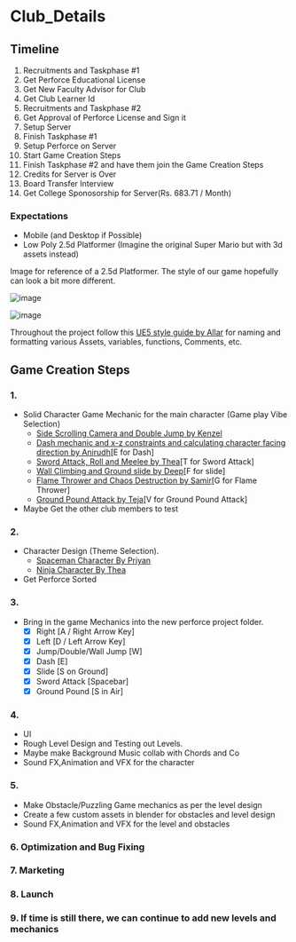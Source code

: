 # Club_Details

## Timeline
1. Recruitments and Taskphase #1
2. Get Perforce Educational License
3. Get New Faculty Advisor for Club
4. Get Club Learner Id
5. Recruitments and Taskphase #2
6. Get Approval of Perforce License and Sign it
7. Setup Server
8. Finish Taskphase #1
7. Setup Perforce on Server
9. Start Game Creation Steps
10. Finish Taskphase #2 and have them join the Game Creation Steps
11. Credits for Server is Over
12. Board Transfer Interview
13. Get College Sponosorship for Server(Rs. 683.71 / Month)


### Expectations
* Mobile (and Desktop if Possible)
* Low Poly 2.5d Platformer (Imagine the original Super Mario but with 3d assets instead)

Image for reference of a 2.5d Platformer. The style of our game hopefully can look a bit more different.

![image](https://user-images.githubusercontent.com/65004578/161414499-7bda9648-698e-4908-a879-150e4c25ae77.png)

![image](https://user-images.githubusercontent.com/65004578/161413963-bb7861f4-8324-4fff-80e1-3c9ee1f4c8f7.png)

Throughout the project follow this [UE5 style guide by Allar](https://github.com/Allar/ue5-style-guide) for naming and formatting various Assets, variables, functions, Comments, etc.

## Game Creation Steps

### 1.  
*	Solid Character Game Mechanic for the main character (Game play Vibe Selection)
	*	[Side Scrolling Camera and Double Jump by Kenzel](https://youtu.be/gUVn7xhJPH8)
	*	[Dash mechanic and x-z constraints and calculating character facing direction by Anirudh](https://youtu.be/e1gwhWvBvSY)[E for Dash]
	*	[Sword Attack, Roll and Meelee by Thea](https://youtu.be/lr356mC_wkY)[T for Sword Attack]
	*	[Wall Climbing and Ground slide by Deep](https://youtu.be/Cifwc2M4_9M)[F for slide]
	*	[Flame Thrower and Chaos Destruction by Samir](https://youtu.be/EXzoE6LgZ_Y)[G for Flame Thrower]
	*	[Ground Pound Attack by Teja](https://youtu.be/s4vRsEiQpeU)[V for Ground Pound Attack]
*	Maybe Get the other club members to test

### 2.	
*	Character Design (Theme Selection). 
	*	[Spaceman Character By Priyan](https://youtu.be/Lc0esM73b1E)
	*	[Ninja Character By Thea](https://youtu.be/KwTeQcwCIYs)	
* 	Get Perforce Sorted
 
### 3.	
*	Bring in the game Mechanics into the new perforce project folder.
	*	[X] Right [A / Right Arrow Key]
	*	[X] Left [D / Left Arrow Key]
	*	[x] Jump/Double/Wall Jump [W]
	*	[x] Dash [E]	
	*	[X] Slide [S on Ground]
	*	[X] Sword Attack [Spacebar]
	*	[x] Ground Pound [S in Air]

### 4.
*	UI 
*	Rough Level Design and Testing out Levels.
*	Maybe make Background Music collab with Chords and Co
*	Sound FX,Animation and VFX for the character

### 5.	
*	Make Obstacle/Puzzling Game mechanics as per the level design
*	Create a few custom assets in blender for obstacles and level design
*	Sound FX,Animation and VFX for the level and obstacles

### 6.	Optimization and Bug Fixing

### 7.	Marketing 

### 8.	Launch

### 9.	If time is still there, we can continue to add new levels and mechanics
